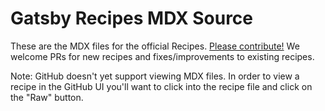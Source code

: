 # Gatsby Recipes MDX Source

These are the MDX files for the official Recipes. [Please contribute!](https://www.gatsbyjs.org/contributing/how-to-contribute/) We welcome PRs for new recipes and fixes/improvements to existing recipes. 

Note: GitHub doesn't yet support viewing MDX files. In order to view a recipe in the GitHub UI you'll want to click into the recipe file and click on the "Raw" button.

